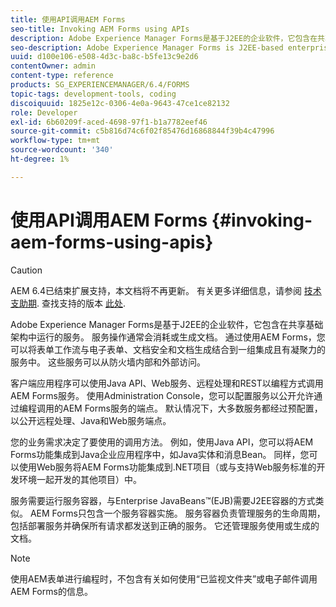 ```yaml
---
title: 使用API调用AEM Forms
seo-title: Invoking AEM Forms using APIs
description: Adobe Experience Manager Forms是基于J2EE的企业软件，它包含在共享基础架构中运行的服务。 了解如何使用客户端应用程序通过Java API、Web服务、远程处理和REST API以编程方式调用AEM Forms。
seo-description: Adobe Experience Manager Forms is J2EE-based enterprise software that consists of services that operate within a shared infrastructure. Learn how to use client applications to invoke AEM Forms programmatically using a Java API, web services, Remoting, and REST API.
uuid: d100e106-e508-4d3c-ba8c-b5fe13c9e2d6
contentOwner: admin
content-type: reference
products: SG_EXPERIENCEMANAGER/6.4/FORMS
topic-tags: development-tools, coding
discoiquuid: 1825e12c-0306-4e0a-9643-47ce1ce82132
role: Developer
exl-id: 6b60209f-aced-4698-97f1-b1a7782eef46
source-git-commit: c5b816d74c6f02f85476d16868844f39b4c47996
workflow-type: tm+mt
source-wordcount: '340'
ht-degree: 1%

---
```


# 使用API调用AEM Forms {#invoking-aem-forms-using-apis}

>[!CAUTION]
>
>AEM 6.4已结束扩展支持，本文档将不再更新。 有关更多详细信息，请参阅 [技术支助期](https://helpx.adobe.com/cn/support/programs/eol-matrix.html). 查找支持的版本 [此处](https://experienceleague.adobe.com/docs/).

Adobe Experience Manager Forms是基于J2EE的企业软件，它包含在共享基础架构中运行的服务。 服务操作通常会消耗或生成文档。 通过使用AEM Forms，您可以将表单工作流与电子表单、文档安全和文档生成结合到一组集成且有凝聚力的服务中。 这些服务可以从防火墙内部和外部访问。

客户端应用程序可以使用Java API、Web服务、远程处理和REST以编程方式调用AEM Forms服务。 使用Administration Console，您可以配置服务以公开允许通过编程调用的AEM Forms服务的端点。 默认情况下，大多数服务都经过预配置，以公开远程处理、Java和Web服务端点。

您的业务需求决定了要使用的调用方法。 例如，使用Java API，您可以将AEM Forms功能集成到Java企业应用程序中，如Java实体和消息Bean。 同样，您可以使用Web服务将AEM Forms功能集成到.NET项目（或与支持Web服务标准的开发环境一起开发的其他项目）中。

服务需要运行服务容器，与Enterprise JavaBeans™(EJB)需要J2EE容器的方式类似。 AEM Forms只包含一个服务容器实施。 服务容器负责管理服务的生命周期，包括部署服务并确保所有请求都发送到正确的服务。 它还管理服务使用或生成的文档。

>[!NOTE]
>
>使用AEM表单进行编程时，不包含有关如何使用“已监视文件夹”或电子邮件调用AEM Forms的信息。
